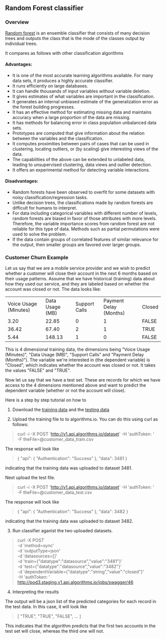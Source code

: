 ## Random Forest classifier
### Overview

[Random forest](http://en.wikipedia.org/wiki/Random_forest) is an ensemble
classifier that consists of many decision trees and outputs the class that is
the mode of the classes output by individual trees.

It compares as follows with other classification algorithms

#### Advantages:
* It is one of the most accurate learning algorithms available. For many data sets, it produces a highly accurate classifier.
* It runs efficiently on large databases.
* It can handle thousands of input variables without variable deletion.
* It gives estimates of what variables are important in the classification.
* It generates an internal unbiased estimate of the generalization error as the forest building progresses.
* It has an effective method for estimating missing data and maintains accuracy when a large proportion of the data are missing.
* It has methods for balancing error in class population unbalanced data sets.
* Prototypes are computed that give information about the relation between the variables and the classification.
* It computes proximities between pairs of cases that can be used in clustering, locating outliers, or (by scaling) give interesting views of the data.
* The capabilities of the above can be extended to unlabeled data, leading to unsupervised clustering, data views and outlier detection.
* It offers an experimental method for detecting variable interactions.

#### Disadvantages:
* Random forests have been observed to overfit for some datasets with noisy classification/regression tasks.
* Unlike decision trees, the classifications made by random forests are difficult for humans to interpret.
* For data including categorical variables with different number of levels, random forests are biased in favor of those attributes with more levels. Therefore, the variable importance scores from random forest are not reliable for this type of data. Methods such as partial permutations were used to solve the problem.
* If the data contain groups of correlated features of similar relevance for the output, then smaller groups are favored over larger groups.

### Customer Churn Example

Let us say that we are a mobile service provider and we wish to predict whether
a customer will close their account in the next 6 months based on their usage
patterns. Assume that we have historical (training) data about how they used
our service, and they are labeled based on whether the account was closed or
not. The data looks like:

<table>
<tr><td>Voice Usage (Minutes)</td><td>Data Usage (MB)</td><td>Support Calls</td><td>Payment Delay (Months)</td><td>Closed</td></tr>
<tr><td>3.20</td><td>22.85</td><td>0</td><td>1</td><td>FALSE</td></tr>
<tr><td>36.42</td><td>67.40</td><td>2</td><td>1</td><td>TRUE</td></tr>
<tr><td>5.44</td><td>148.13</td><td>1</td><td>0</td><td>FALSE</td></tr>
</table>

This is 4 dimensional training data, the dimensions being "Voice Usage
(Minutes)", "Data Usage (MB)", "Support Calls" and "Payment Delay (Months)").
The variable we're interested in (the dependent variable) is "Closed", which
indicates whether the account was closed or not. It takes the values "FALSE"
and "TRUE".

Now let us say that we have a test set. These are records for which we have
access to the 4 dimensions mentioned above and want to predict the dependent
variable (whether or not the account will close).

Here is a step by step tutorial on how to 

1. Download the [training
data](https://s3.amazonaws.com/sample_dataset.algorithms.io/customer_data_train.csv)
and the [testing
data](https://s3.amazonaws.com/sample_dataset.algorithms.io/customer_data_test.csv)

2.  Upload the training file to to algorithms.io. You can do this using curl as follows:

> curl -i -X POST 'http://v1.api.algorithms.io/dataset' 
>      -H 'authToken: <YOUR AUTHORIZATION TOKEN>'  
>      -F theFile=@customer_data_train.csv

The response will look like

>   { "api": { "Authentication": "Success" }, "data": 3481 }

indicating that the training data was uploaded to dataset 3481.

Next upload the test file.

> curl -i -X POST 'http://v1.api.algorithms.io/dataset' 
>      -H 'authToken: <YOUR AUTHORIZATION TOKEN>'  
>      -F theFile=@customer_data_test.csv

The response will look like

>   { "api": { "Authentication": "Success" }, "data": 3482 }

indicating that the training data was uploaded to dataset 3482.

3. Run classifier aganist the two uploaded datasets.

> curl -X POST \
> -d 'method=sync' \
> -d 'outputType=json' \
> -d 'datasources=[]' \
> -d 'train={"datatype":"datasource","value":"3481"}' \
> -d 'test={"datatype":"datasource","value":"3482"}' \
> -d 'dependentVariable={"datatype":"string","value":"closed"}' \
> -H 'authToken: <YOUR AUTHORIZATION TOKEN>'  
> http://pod3.staging.v1.api.algorithms.io/jobs/swagger/46

4. Interpreting the results

The output will be a json list of the predicted categories for each record in
the test data. In this case, it will look like

> [ "TRUE", "TRUE", "FALSE", ... ]

This indicates that the algorithm predicts that the first two accounts in the
test set will close, whereas the third one will not.
